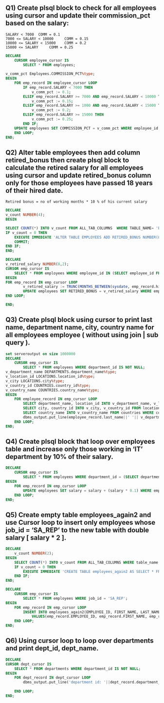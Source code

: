 

## Q1) Create plsql block  to check for all employees using cursor and update their commission_pct based on the salary:
```
SALARY < 7000  COMM = 0.1
7000 <= SALARY < 10000     COMM = 0.15
10000 <= SALARY < 15000    COMM = 0.2
15000 <= SALARY  	COMM = 0.25
 ```
```sql
DECLARE
    CURSOR employee_cursor IS 
        SELECT * FROM employees;
        
v_comm_pct Employees.COMMISSION_PCT%type;
BEGIN
    FOR emp_record IN employee_cursor LOOP
        IF emp_record.SALARY < 7000 THEN
            v_comm_pct := 0.1;
        ELSIF emp_record.SALARY >= 7000 AND emp_record.SALARY < 10000 THEN
            v_comm_pct := 0.15;
        ELSIF emp_record.SALARY >= 1000 AND emp_record.SALARY < 15000 THEN
            v_comm_pct := 0.2;
        ELSIF emp_record.SALARY >= 15000 THEN
            v_comm_pct := 0.25;
        END IF;
    UPDATE employees SET COMMISSION_PCT = v_comm_pct WHERE employee_id = emp_record.employee_id;
    END LOOP;
END;
```

## Q2) Alter table employees then add column retired_bonus then create plsql block to calculate the retired salary for all employees using cursor and update retired_bonus column only for those employees have passed 18 years of their hired date.
```
Retired bonus = no of working months * 10 % of his current salary
```

```sql
DECLARE
v_count NUMBER(4);
BEGIN

SELECT COUNT(*) INTO v_count FROM ALL_TAB_COLUMNS  WHERE TABLE_NAME= 'EMPLOYEES' AND COLUMN_NAME = 'RETIRED_BONUS';
IF v_count = 0 THEN
    EXECUTE IMMEDIATE 'ALTER TABLE EMPLOYEES ADD RETIRED_BONUS NUMBER(8, 2)';
    COMMIT;
END IF;
END;

DECLARE
v_retired_salary NUMBER(8,2);
CURSOR emp_cursor IS 
    SELECT * FROM employees WHERE employee_id IN (SELECT employee_id FROM employees WHERE TRUNC(MONTHS_BETWEEN(sysdate, hire_date)) > 18);
BEGIN
FOR emp_record IN emp_cursor LOOP
        v_retired_salary := TRUNC(MONTHS_BETWEEN(sysdate, emp_record.hire_date)) * (emp_record.salary * 0.1);
        UPDATE employees SET RETIRED_BONUS = v_retired_salary WHERE employee_id = emp_record.employee_id;    
END LOOP;

END;
```

## Q3) Create plsql block using cursor to print last name, department name, city, country name for all employees employee ( without using join | sub query ).

```sql
set serveroutput on size 1000000
DECLARE
    CURSOR emp_cursor IS
        SELECT * FROM employees WHERE department_id IS NOT NULL;
v_department_name DEPARTMENTS.department_name%type;
v_location_id LOCATIONS.location_id%type;
v_city LOCATIONS.city%type;
v_country_id COUNTRIES.country_id%type;
v_country_name COUNTRIES.country_name%type;
BEGIN
    FOR employee_record IN emp_cursor LOOP
        SELECT department_name, location_id INTO v_department_name, v_location_id FROM departments WHERE department_id = employee_record.department_id;
        SELECT city, country_id INTO v_city, v_country_id FROM locations WHERE location_id = v_location_id;
        SELECT country_name INTO v_country_name FROM countries WHERE country_id = v_country_id;
        dbms_output.put_line(employee_record.last_name||' '|| v_department_name||' '||v_city||' '||v_country_name);
    END LOOP;
END;
```

## Q4)	Create plsql block that loop over employees table and increase only those working in ‘IT’ department by 10% of their salary. 

```sql
DECLARE
    CURSOR emp_cursor IS
        SELECT * FROM employees WHERE department_id = (SELECT department_id from departments WHERE department_name = 'IT');
BEGIN
    FOR emp_record IN emp_cursor LOOP
        UPDATE employees SET salary = salary + (salary * 0.1) WHERE employee_id = emp_record.employee_id;  
    END LOOP;
END;
```

## Q5) Create empty table employees_again2 and use Cursor loop to insert only employees whose job_id = ‘SA_REP’ to the new table with double salary [ salary * 2 ].

```sql
DECLARE
    v_count NUMBER(2);
BEGIN
    SELECT COUNT(*) INTO v_count FROM ALL_TAB_COLUMNS WHERE table_name = 'EMPLOYEES_AGAIN2';
    IF v_count = 0 THEN
        EXECUTE IMMEDIATE 'CREATE TABLE employees_again2 AS SELECT * FROM employees WHERE 2=1';     
    END IF;
END;

DECLARE
    CURSOR emp_cursor IS
        SELECT * FROM employees WHERE job_id = 'SA_REP';
BEGIN
    FOR emp_record IN emp_cursor LOOP
        INSERT INTO employees_again2(EMPLOYEE_ID, FIRST_NAME, LAST_NAME, EMAIL, PHONE_NUMBER, HIRE_DATE, JOB_ID, SALARY, COMMISSION_PCT, MANAGER_ID, DEPARTMENT_ID)
            VALUES(emp_record.EMPLOYEE_ID, emp_record.FIRST_NAME, emp_record.LAST_NAME, emp_record.EMAIL, emp_record.PHONE_NUMBER, emp_record.HIRE_DATE, emp_record.JOB_ID, emp_record.SALARY * 2, emp_record.COMMISSION_PCT, emp_record.MANAGER_ID, emp_record.DEPARTMENT_ID);
    END LOOP;
END;
```

## Q6) Using cursor loop to loop over departments and print dept_id, dept_name.

```sql
DECLARE
CURSOR dept_cursor IS
    SELECT * FROM departments WHERE department_id IS NOT NULL;
BEGIN
    FOR dept_record IN dept_cursor LOOP
        dbms_output.put_line('department id: '||dept_record.department_id||' '||'department name: '||dept_Record.department_name);
     
    END LOOP;
END;
```
